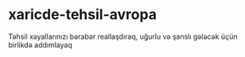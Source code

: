 # xaricde-tehsil-avropa
Təhsil xəyallarınızı bərabər reallaşdıraq, uğurlu və şanslı gələcək üçün birlikdə addımlayaq
